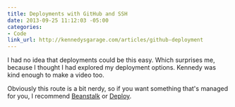 ```yaml
---
title: Deployments with GitHub and SSH
date: 2013-09-25 11:12:03 -05:00
categories:
- Code
link_url: http://kennedysgarage.com/articles/github-deployment
---
```


I had no idea that deployments could be this easy. Which surprises me, because I thought I had explored my deployment options. Kennedy was kind enough to make a video too.

Obviously this route is a bit nerdy, so if you want something that's managed for you, I recommend [Beanstalk](http://beanstalkapp.com/) or [Deploy](http://deployhq.com/).
